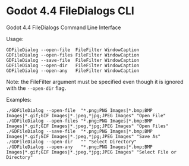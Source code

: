 # Godot 4.4 FileDialogs CLI
Godot 4.4 FileDialogs Command Line Interface

Usage:
```
GDFileDialog --open-file  FileFilter WindowCaption
GDFileDialog --open-files FileFilter WindowCaption
GDFileDialog --save-file  FileFilter WindowCaption
GDFileDialog --open-dir   FileFilter WindowCaption
GDFileDialog --open-any   FileFilter WindowCaption
```

Note: the FileFilter argument must be specified even though it is ignored with the `--open-dir` flag.

Examples:
```
./GDFileDialog --open-file  "*.png;PNG Images|*.bmp;BMP Images|*.gif;GIF Images|*.jpeg,*jpg;JPEG Images" "Open File"
./GDFileDialog --open-files "*.png;PNG Images|*.bmp;BMP Images|*.gif;GIF Images|*.jpeg,*jpg;JPEG Images" "Open Files"
./GDFileDialog --save-file  "*.png;PNG Images|*.bmp;BMP Images|*.gif;GIF Images|*.jpeg,*jpg;JPEG Images" "Save As"
./GDFileDialog --open-dir   "" "Select Directory"
./GDFileDialog --open-any   "*.png;PNG Images|*.bmp;BMP Images|*.gif;GIF Images|*.jpeg,*jpg;JPEG Images" "Select File or Directory"
```
